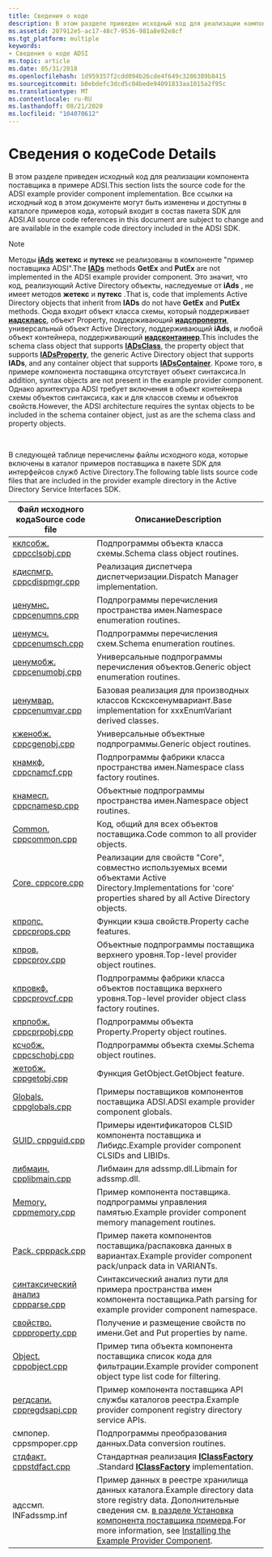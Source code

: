 ```yaml
---
title: Сведения о коде
description: В этом разделе приведен исходный код для реализации компонента поставщика в примере ADSI. Все ссылки на исходный код в этом документе могут быть изменены и доступны в каталоге примеров кода, который входит в состав пакета SDK для ADSI.
ms.assetid: 207912e5-ac17-48c7-9536-981a8e92e8cf
ms.tgt_platform: multiple
keywords:
- Сведения о коде ADSI
ms.topic: article
ms.date: 05/31/2018
ms.openlocfilehash: 1d959357f2cdd094b26cde4f649c3286389b8415
ms.sourcegitcommit: b0ebdefc3dcd5c04bede94091833aa1015a2f95c
ms.translationtype: MT
ms.contentlocale: ru-RU
ms.lasthandoff: 08/21/2020
ms.locfileid: "104070612"
---
```

# <a name="code-details"></a><span data-ttu-id="ffa91-105">Сведения о коде</span><span class="sxs-lookup"><span data-stu-id="ffa91-105">Code Details</span></span>

<span data-ttu-id="ffa91-106">В этом разделе приведен исходный код для реализации компонента поставщика в примере ADSI.</span><span class="sxs-lookup"><span data-stu-id="ffa91-106">This section lists the source code for the ADSI example provider component implementation.</span></span> <span data-ttu-id="ffa91-107">Все ссылки на исходный код в этом документе могут быть изменены и доступны в каталоге примеров кода, который входит в состав пакета SDK для ADSI.</span><span class="sxs-lookup"><span data-stu-id="ffa91-107">All source code references in this document are subject to change and are available in the example code directory included in the ADSI SDK.</span></span>

> [!Note]  
> <span data-ttu-id="ffa91-108">Методы [**iAds**](/windows/desktop/api/Iads/nn-iads-iads) **жетекс** и **путекс** не реализованы в компоненте "пример поставщика ADSI".</span><span class="sxs-lookup"><span data-stu-id="ffa91-108">The [**IADs**](/windows/desktop/api/Iads/nn-iads-iads) methods **GetEx** and **PutEx** are not implemented in the ADSI example provider component.</span></span> <span data-ttu-id="ffa91-109">Это значит, что код, реализующий Active Directory объекты, наследуемые от **iAds** , не имеет методов **жетекс** и **путекс** .</span><span class="sxs-lookup"><span data-stu-id="ffa91-109">That is, code that implements Active Directory objects that inherit from **IADs** do not have **GetEx** and **PutEx** methods.</span></span> <span data-ttu-id="ffa91-110">Сюда входит объект класса схемы, который поддерживает [**иадскласс**](/windows/desktop/api/Iads/nn-iads-iadsclass), объект Property, поддерживающий [**иадспроперти**](/windows/desktop/api/Iads/nn-iads-iadsproperty), универсальный объект Active Directory, поддерживающий **iAds**, и любой объект контейнера, поддерживающий [**иадсконтаинер**](/windows/desktop/api/Iads/nn-iads-iadscontainer).</span><span class="sxs-lookup"><span data-stu-id="ffa91-110">This includes the schema class object that supports [**IADsClass**](/windows/desktop/api/Iads/nn-iads-iadsclass), the property object that supports [**IADsProperty**](/windows/desktop/api/Iads/nn-iads-iadsproperty), the generic Active Directory object that supports **IADs**, and any container object that supports [**IADsContainer**](/windows/desktop/api/Iads/nn-iads-iadscontainer).</span></span> <span data-ttu-id="ffa91-111">Кроме того, в примере компонента поставщика отсутствует объект синтаксиса.</span><span class="sxs-lookup"><span data-stu-id="ffa91-111">In addition, syntax objects are not present in the example provider component.</span></span> <span data-ttu-id="ffa91-112">Однако архитектура ADSI требует включения в объект контейнера схемы объектов синтаксиса, как и для классов схемы и объектов свойств.</span><span class="sxs-lookup"><span data-stu-id="ffa91-112">However, the ADSI architecture requires the syntax objects to be included in the schema container object, just as are the schema class and property objects.</span></span>

 

<span data-ttu-id="ffa91-113">В следующей таблице перечислены файлы исходного кода, которые включены в каталог примеров поставщика в пакете SDK для интерфейсов служб Active Directory.</span><span class="sxs-lookup"><span data-stu-id="ffa91-113">The following table lists source code files that are included in the provider example directory in the Active Directory Service Interfaces SDK.</span></span>



| <span data-ttu-id="ffa91-114">Файл исходного кода</span><span class="sxs-lookup"><span data-stu-id="ffa91-114">Source code file</span></span>                 | <span data-ttu-id="ffa91-115">Описание</span><span class="sxs-lookup"><span data-stu-id="ffa91-115">Description</span></span>                                                                                                                                                       |
|----------------------------------|-------------------------------------------------------------------------------------------------------------------------------------------------------------------|
| [<span data-ttu-id="ffa91-116">кклсобж. cpp</span><span class="sxs-lookup"><span data-stu-id="ffa91-116">cclsobj.cpp</span></span>](cclsobj-cpp.md)   | <span data-ttu-id="ffa91-117">Подпрограммы объекта класса схемы.</span><span class="sxs-lookup"><span data-stu-id="ffa91-117">Schema class object routines.</span></span>                                                                                                                                     |
| [<span data-ttu-id="ffa91-118">кдиспмгр. cpp</span><span class="sxs-lookup"><span data-stu-id="ffa91-118">cdispmgr.cpp</span></span>](cdispmgr-cpp.md) | <span data-ttu-id="ffa91-119">Реализация диспетчера диспетчеризации.</span><span class="sxs-lookup"><span data-stu-id="ffa91-119">Dispatch Manager implementation.</span></span>                                                                                                                                  |
| [<span data-ttu-id="ffa91-120">ценумнс. cpp</span><span class="sxs-lookup"><span data-stu-id="ffa91-120">cenumns.cpp</span></span>](cenumns-cpp.md)   | <span data-ttu-id="ffa91-121">Подпрограммы перечисления пространства имен.</span><span class="sxs-lookup"><span data-stu-id="ffa91-121">Namespace enumeration routines.</span></span>                                                                                                                                   |
| [<span data-ttu-id="ffa91-122">ценумсч. cpp</span><span class="sxs-lookup"><span data-stu-id="ffa91-122">cenumsch.cpp</span></span>](cenumsch-cpp.md) | <span data-ttu-id="ffa91-123">Подпрограммы перечисления схем.</span><span class="sxs-lookup"><span data-stu-id="ffa91-123">Schema enumeration routines.</span></span>                                                                                                                                      |
| [<span data-ttu-id="ffa91-124">ценумобж. cpp</span><span class="sxs-lookup"><span data-stu-id="ffa91-124">cenumobj.cpp</span></span>](cenumobj-cpp.md) | <span data-ttu-id="ffa91-125">Универсальные подпрограммы перечисления объектов.</span><span class="sxs-lookup"><span data-stu-id="ffa91-125">Generic object enumeration routines.</span></span>                                                                                                                              |
| [<span data-ttu-id="ffa91-126">ценумвар. cpp</span><span class="sxs-lookup"><span data-stu-id="ffa91-126">cenumvar.cpp</span></span>](cenumvar-cpp.md) | <span data-ttu-id="ffa91-127">Базовая реализация для производных классов Ксксксенумвариант.</span><span class="sxs-lookup"><span data-stu-id="ffa91-127">Base implementation for xxxEnumVariant derived classes.</span></span>                                                                                                           |
| [<span data-ttu-id="ffa91-128">кженобж. cpp</span><span class="sxs-lookup"><span data-stu-id="ffa91-128">cgenobj.cpp</span></span>](cgenobj-cpp.md)   | <span data-ttu-id="ffa91-129">Универсальные объектные подпрограммы.</span><span class="sxs-lookup"><span data-stu-id="ffa91-129">Generic object routines.</span></span>                                                                                                                                          |
| [<span data-ttu-id="ffa91-130">кнамкф. cpp</span><span class="sxs-lookup"><span data-stu-id="ffa91-130">cnamcf.cpp</span></span>](cnamcf-cpp.md)     | <span data-ttu-id="ffa91-131">Подпрограммы фабрики класса пространства имен.</span><span class="sxs-lookup"><span data-stu-id="ffa91-131">Namespace class factory routines.</span></span>                                                                                                                                 |
| [<span data-ttu-id="ffa91-132">кнамесп. cpp</span><span class="sxs-lookup"><span data-stu-id="ffa91-132">cnamesp.cpp</span></span>](cnamesp-cpp.md)   | <span data-ttu-id="ffa91-133">Объектные подпрограммы пространства имен.</span><span class="sxs-lookup"><span data-stu-id="ffa91-133">Namespace object routines.</span></span>                                                                                                                                        |
| [<span data-ttu-id="ffa91-134">Common. cpp</span><span class="sxs-lookup"><span data-stu-id="ffa91-134">common.cpp</span></span>](common-cpp.md)     | <span data-ttu-id="ffa91-135">Код, общий для всех объектов поставщика.</span><span class="sxs-lookup"><span data-stu-id="ffa91-135">Code common to all provider objects.</span></span>                                                                                                                              |
| [<span data-ttu-id="ffa91-136">Core. cpp</span><span class="sxs-lookup"><span data-stu-id="ffa91-136">core.cpp</span></span>](core-cpp.md)         | <span data-ttu-id="ffa91-137">Реализации для свойств "Core", совместно используемых всеми объектами Active Directory.</span><span class="sxs-lookup"><span data-stu-id="ffa91-137">Implementations for 'core' properties shared by all Active Directory objects.</span></span>                                                                                     |
| [<span data-ttu-id="ffa91-138">кпропс. cpp</span><span class="sxs-lookup"><span data-stu-id="ffa91-138">cprops.cpp</span></span>](cprops-cpp.md)     | <span data-ttu-id="ffa91-139">Функции кэша свойств.</span><span class="sxs-lookup"><span data-stu-id="ffa91-139">Property cache features.</span></span>                                                                                                                                          |
| [<span data-ttu-id="ffa91-140">кпров. cpp</span><span class="sxs-lookup"><span data-stu-id="ffa91-140">cprov.cpp</span></span>](cprov-cpp.md)       | <span data-ttu-id="ffa91-141">Объектные подпрограммы поставщика верхнего уровня.</span><span class="sxs-lookup"><span data-stu-id="ffa91-141">Top-level provider object routines.</span></span>                                                                                                                               |
| [<span data-ttu-id="ffa91-142">кпровкф. cpp</span><span class="sxs-lookup"><span data-stu-id="ffa91-142">cprovcf.cpp</span></span>](cprovcf-cpp.md)   | <span data-ttu-id="ffa91-143">Подпрограммы фабрики класса объектов поставщика верхнего уровня.</span><span class="sxs-lookup"><span data-stu-id="ffa91-143">Top-level provider object class factory routines.</span></span>                                                                                                                 |
| [<span data-ttu-id="ffa91-144">кпрпобж. cpp</span><span class="sxs-lookup"><span data-stu-id="ffa91-144">cprpobj.cpp</span></span>](cprpobj-cpp.md)   | <span data-ttu-id="ffa91-145">Подпрограммы объекта Property.</span><span class="sxs-lookup"><span data-stu-id="ffa91-145">Property object routines.</span></span>                                                                                                                                         |
| [<span data-ttu-id="ffa91-146">ксчобж. cpp</span><span class="sxs-lookup"><span data-stu-id="ffa91-146">cschobj.cpp</span></span>](cschobj-cpp.md)   | <span data-ttu-id="ffa91-147">Подпрограммы объекта схемы.</span><span class="sxs-lookup"><span data-stu-id="ffa91-147">Schema object routines.</span></span>                                                                                                                                           |
| [<span data-ttu-id="ffa91-148">жетобж. cpp</span><span class="sxs-lookup"><span data-stu-id="ffa91-148">getobj.cpp</span></span>](getobj-cpp.md)     | <span data-ttu-id="ffa91-149">Функция GetObject.</span><span class="sxs-lookup"><span data-stu-id="ffa91-149">GetObject feature.</span></span>                                                                                                                                                |
| [<span data-ttu-id="ffa91-150">Globals. cpp</span><span class="sxs-lookup"><span data-stu-id="ffa91-150">globals.cpp</span></span>](globals-cpp.md)   | <span data-ttu-id="ffa91-151">Примеры поставщиков компонентов поставщика ADSI.</span><span class="sxs-lookup"><span data-stu-id="ffa91-151">ADSI example provider component globals.</span></span>                                                                                                                          |
| [<span data-ttu-id="ffa91-152">GUID. cpp</span><span class="sxs-lookup"><span data-stu-id="ffa91-152">guid.cpp</span></span>](guid-cpp.md)         | <span data-ttu-id="ffa91-153">Примеры идентификаторов CLSID компонента поставщика и Либидс.</span><span class="sxs-lookup"><span data-stu-id="ffa91-153">Example provider component CLSIDs and LIBIDs.</span></span>                                                                                                                     |
| [<span data-ttu-id="ffa91-154">либмаин. cpp</span><span class="sxs-lookup"><span data-stu-id="ffa91-154">libmain.cpp</span></span>](libmain-cpp.md)   | <span data-ttu-id="ffa91-155">Либмаин для adssmp.dll.</span><span class="sxs-lookup"><span data-stu-id="ffa91-155">Libmain for adssmp.dll.</span></span>                                                                                                                                           |
| [<span data-ttu-id="ffa91-156">Memory. cpp</span><span class="sxs-lookup"><span data-stu-id="ffa91-156">memory.cpp</span></span>](memory-cpp.md)     | <span data-ttu-id="ffa91-157">Пример компонента поставщика. подпрограммы управления памятью.</span><span class="sxs-lookup"><span data-stu-id="ffa91-157">Example provider component memory management routines.</span></span>                                                                                                            |
| [<span data-ttu-id="ffa91-158">Pack. cpp</span><span class="sxs-lookup"><span data-stu-id="ffa91-158">pack.cpp</span></span>](pack-cpp.md)         | <span data-ttu-id="ffa91-159">Пример пакета компонентов поставщика/распаковка данных в вариантах.</span><span class="sxs-lookup"><span data-stu-id="ffa91-159">Example provider component pack/unpack data in VARIANTs.</span></span>                                                                                                          |
| [<span data-ttu-id="ffa91-160">синтаксический анализ cpp</span><span class="sxs-lookup"><span data-stu-id="ffa91-160">parse.cpp</span></span>](parse-cpp.md)       | <span data-ttu-id="ffa91-161">Синтаксический анализ пути для примера пространства имен компонента поставщика.</span><span class="sxs-lookup"><span data-stu-id="ffa91-161">Path parsing for example provider component namespace.</span></span>                                                                                                            |
| [<span data-ttu-id="ffa91-162">свойство. cpp</span><span class="sxs-lookup"><span data-stu-id="ffa91-162">property.cpp</span></span>](property-cpp.md) | <span data-ttu-id="ffa91-163">Получение и размещение свойств по имени.</span><span class="sxs-lookup"><span data-stu-id="ffa91-163">Get and Put properties by name.</span></span>                                                                                                                                   |
| [<span data-ttu-id="ffa91-164">Object. cpp</span><span class="sxs-lookup"><span data-stu-id="ffa91-164">object.cpp</span></span>](object-cpp.md)     | <span data-ttu-id="ffa91-165">Пример типа объекта компонента поставщика список кода для фильтрации.</span><span class="sxs-lookup"><span data-stu-id="ffa91-165">Example provider component object type list code for filtering.</span></span>                                                                                                   |
| [<span data-ttu-id="ffa91-166">регдсапи. cpp</span><span class="sxs-lookup"><span data-stu-id="ffa91-166">regdsapi.cpp</span></span>](regdsapi-cpp.md) | <span data-ttu-id="ffa91-167">Пример компонента поставщика API службы каталогов реестра.</span><span class="sxs-lookup"><span data-stu-id="ffa91-167">Example provider component registry directory service APIs.</span></span>                                                                                                       |
| <span data-ttu-id="ffa91-168">смпопер. cpp</span><span class="sxs-lookup"><span data-stu-id="ffa91-168">smpoper.cpp</span></span>                      | <span data-ttu-id="ffa91-169">Подпрограммы преобразования данных.</span><span class="sxs-lookup"><span data-stu-id="ffa91-169">Data conversion routines.</span></span>                                                                                                                                         |
| [<span data-ttu-id="ffa91-170">стдфакт. cpp</span><span class="sxs-lookup"><span data-stu-id="ffa91-170">stdfact.cpp</span></span>](stdfact-cpp.md)   | <span data-ttu-id="ffa91-171">Стандартная реализация [**IClassFactory**](/windows/win32/api/unknwn/nn-unknwn-iclassfactory) .</span><span class="sxs-lookup"><span data-stu-id="ffa91-171">Standard [**IClassFactory**](/windows/win32/api/unknwn/nn-unknwn-iclassfactory) implementation.</span></span>                                                                                                  |
| <span data-ttu-id="ffa91-172">адссмп. INF</span><span class="sxs-lookup"><span data-stu-id="ffa91-172">adssmp.inf</span></span>                       | <span data-ttu-id="ffa91-173">Пример данных в реестре хранилища данных каталога.</span><span class="sxs-lookup"><span data-stu-id="ffa91-173">Example directory data store registry data.</span></span> <span data-ttu-id="ffa91-174">Дополнительные сведения см. [в разделе Установка компонента поставщика примера](installing-the-example-provider-component.md).</span><span class="sxs-lookup"><span data-stu-id="ffa91-174">For more information, see [Installing the Example Provider Component](installing-the-example-provider-component.md).</span></span> |



 

 

 